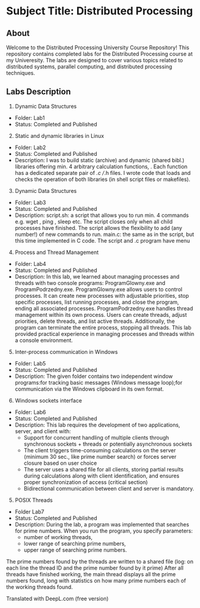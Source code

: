 # Subject Title: Distributed Processing

## About

Welcome to the Distributed Processing University Course Repository!
This repository contains completed labs for the Distributed Processing course at my Univeresity. The labs are designed to cover various topics related to distributed systems, 
parallel computing, and distributed processing techniques.



## Labs Description
1. Dynamic Data Structures
  - Folder: Lab1
  - Status: Completed and Published
2. Static and dynamic libraries in Linux
  - Folder: Lab2
  - Status: Completed and Published
  - Description: I was to build static (archive) and dynamic (shared bibl.) libraries offering min. 4 arbitrary calculation functions, . Each function has a dedicated separate pair of *.c /*.h   files. I wrote code that loads and checks the operation of both libraries (in shell script files or makefiles).
3. Dynamic Data Structures
  - Folder: Lab3
  - Status: Completed and Published
  - Description: script.sh: a script that allows you to run min. 4 commands e.g. wget , ping , sleep etc. The script closes only when all child processes have finished.
The script allows the flexibility to add (any number!) of new commands to run.
main.c: the same as in the script, but this time implemented in C code.
The script and .c program have menu
4. Process and Thread Management
  - Folder: Lab4
  - Status: Completed and Published
  - Description: In this lab, we learned about managing processes and threads with two console programs: ProgramGlowny.exe and ProgramPodrzedny.exe.
ProgramGlowny.exe allows users to control processes. It can create new processes with adjustable priorities, stop specific processes, list running processes, and close the program, ending all associated processes.
ProgramPodrzedny.exe handles thread management within its own process. Users can create threads, adjust priorities, delete threads, and list active threads. Additionally, the program can terminate the entire process, stopping all threads.
This lab provided practical experience in managing processes and threads within a console environment.
5.  Inter-process communication in Windows
  - Folder: Lab5
  - Status: Completed and Published
  - Description: The given folder contains two independent window programs:for tracking basic messages (Windows message loop);for communication via the Windows clipboard in its own format.
6. Windows sockets interface
  - Folder: Lab6
  - Status: Completed and Published
  - Description:  This lab requires the development of two applications, server, and client with:
     - Support for concurrent handling of multiple clients through synchronous sockets + threads or potentially asynchronous sockets
     - The client triggers time-consuming calculations on the server (minimum 30 sec., like prime number search) or forces server closure based on user choice
     - The server uses a shared file for all clients, storing partial results during calculations along with client identification, and ensures proper synchronization of access (critical section)
     - Bidirectional communication between client and server is mandatory.
5. POSIX Threads
  - Folder Lab7
  - Status: Completed and Published
  - Description: During the lab, a program was implemented that searches for prime numbers. 
    When you run the program, you specify parameters:
      - number of working threads,
      - lower range of searching prime numbers,
      - upper range of searching prime numbers.

  The prime numbers found by the threads are written to a shared file (log: on each line the thread ID and the prime number found by it prime) After all threads have finished working, the main thread displays all the prime numbers found, long with statistics on how many prime numbers each of the working threads found.


Translated with DeepL.com (free version)



